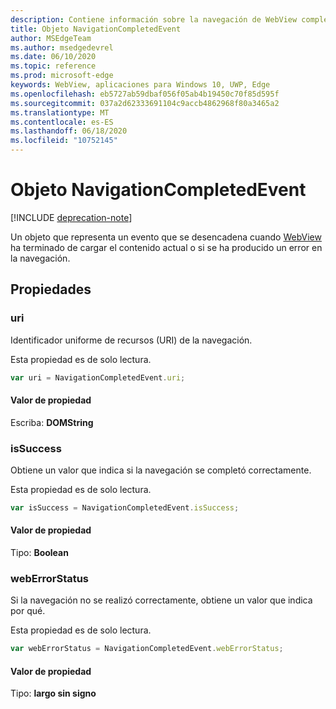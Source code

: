 ```yaml
---
description: Contiene información sobre la navegación de WebView completada
title: Objeto NavigationCompletedEvent
author: MSEdgeTeam
ms.author: msedgedevrel
ms.date: 06/10/2020
ms.topic: reference
ms.prod: microsoft-edge
keywords: WebView, aplicaciones para Windows 10, UWP, Edge
ms.openlocfilehash: eb5727ab59dbaf056f05ab4b19450c70f85d595f
ms.sourcegitcommit: 037a2d62333691104c9accb4862968f80a3465a2
ms.translationtype: MT
ms.contentlocale: es-ES
ms.lasthandoff: 06/18/2020
ms.locfileid: "10752145"
---
```

# Objeto NavigationCompletedEvent  

[!INCLUDE [deprecation-note](../includes/deprecation-note.md)]  

Un objeto que representa un evento que se desencadena cuando [WebView](../webview.md) ha terminado de cargar el contenido actual o si se ha producido un error en la navegación.  

## Propiedades  

### uri  

Identificador uniforme de recursos (URI) de la navegación.  

Esta propiedad es de solo lectura.  

```javascript
var uri = NavigationCompletedEvent.uri;
```  

#### Valor de propiedad  

Escriba: **DOMString**  

### isSuccess  

Obtiene un valor que indica si la navegación se completó correctamente.  

Esta propiedad es de solo lectura.  

```javascript
var isSuccess = NavigationCompletedEvent.isSuccess;
```  

#### Valor de propiedad  

Tipo: **Boolean**  

### webErrorStatus  

Si la navegación no se realizó correctamente, obtiene un valor que indica por qué.  

Esta propiedad es de solo lectura.  

```javascript
var webErrorStatus = NavigationCompletedEvent.webErrorStatus;
```  

#### Valor de propiedad  

Tipo: **largo sin signo**  
